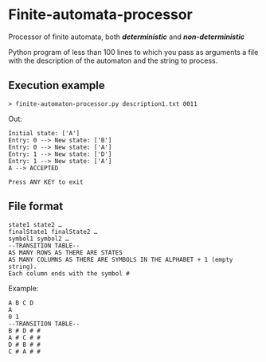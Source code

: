 # Finite-automata-processor
Processor of finite automata, both ***deterministic*** and ***non-deterministic***

Python program of less than 100 lines to which you pass as arguments a file with the description of the automaton and the string to process.

## Execution example
```
> finite-automaton-processor.py description1.txt 0011
```
Out:
```
Initial state: ['A']
Entry: 0 --> New state: ['B']
Entry: 0 --> New state: ['A']
Entry: 1 --> New state: ['D']
Entry: 1 --> New state: ['A']
A --> ACCEPTED

Press ANY KEY to exit
```

## File format
```
state1 state2 …
finalState1 finalState2 …
symbol1 symbol2 …
--TRANSITION TABLE--
AS MANY ROWS AS THERE ARE STATES
AS MANY COLUMNS AS THERE ARE SYMBOLS IN THE ALPHABET + 1 (empty string).
Each column ends with the symbol #
```

Example:
```
A B C D
A
0 1
--TRANSITION TABLE--
B # D # #
A # C # #
D # B # #
C # A # #
```
